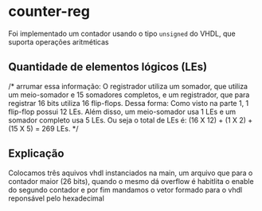counter-reg
===========

Foi implementado um contador usando o tipo `unsigned` do VHDL,
que suporta operações aritméticas

## Quantidade de elementos lógicos (LEs)
 /* arrumar essa informação: O registrador utiliza um somador, que utiliza um meio-somador e 15 somadores completos, e um registrador, que para registrar 16 bits utiliza 16 flip-flops. Dessa forma:
Como visto na parte 1, 1 flip-flop possui 12 LEs. Além disso, um meio-somador usa 1 LEs e um somador completo usa 5 LEs. Ou seja o total de LEs é: (16 X 12) + (1 X 2) + (15 X 5) = 269 LEs. */

## Explicação

Colocamos três aquivos vhdl instanciados na main, um arquivo que para o contador maior (26 bits), quando o mesmo dá overflow
é habitlita o enable do segundo contador e por fim mandamos o vetor formado para o vhdl reponsável pelo hexadecimal

